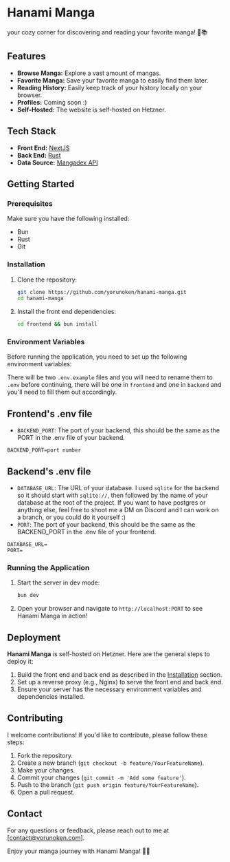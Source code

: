 # Hanami Manga

your cozy corner for discovering and reading your favorite manga! 🌸📚

## Features

- **Browse Manga:** Explore a vast amount of mangas.
- **Favorite Manga:** Save your favorite manga to easily find them later.
- **Reading History:** Easily keep track of your history locally on your browser.
- **Profiles:** Coming soon :)
- **Self-Hosted:** The website is self-hosted on Hetzner.

## Tech Stack

- **Front End:** [NextJS](https://nextjs.org/)
- **Back End:** [Rust](https://www.rust-lang.org/)
- **Data Source:** [Mangadex API](https://api.mangadex.org)

## Getting Started

### Prerequisites

Make sure you have the following installed:

- Bun
- Rust
- Git

### Installation

1. Clone the repository:

   ```bash
   git clone https://github.com/yorunoken/hanami-manga.git
   cd hanami-manga
   ```

2. Install the front end dependencies:

   ```bash
   cd frontend && bun install
   ```

### Environment Variables

Before running the application, you need to set up the following environment variables:

There will be two `.env.example` files and you will need to rename them to `.env` before continuing, there will be one in `frontend` and one in `backend` and you'll need to fill them out accordingly.

## Frontend's .env file

- `BACKEND_PORT`: The port of your backend, this should be the same as the PORT in the .env file of your backend.

```env
BACKEND_PORT=port number
```

## Backend's .env file

- `DATABASE_URL`: The URL of your database. I used `sqlite` for the backend so it should start with `sqlite://`, then followed by the name of your database at the root of the project. If you want to have postgres or anything else, feel free to shoot me a DM on Discord and I can work on a branch, or you could do it yourself :)
- `PORT`: The port of your backend, this should be the same as the BACKEND_PORT in the .env file of your frontend.


```env
DATABASE_URL=
PORT=
```

### Running the Application

1. Start the server in dev mode:

   ```bash
   bun dev
   ```

2. Open your browser and navigate to `http://localhost:PORT` to see Hanami Manga in action!

## Deployment

**Hanami Manga** is self-hosted on Hetzner. Here are the general steps to deploy it:

1. Build the front end and back end as described in the [Installation](#installation) section.
2. Set up a reverse proxy (e.g., Nginx) to serve the front end and back end.
3. Ensure your server has the necessary environment variables and dependencies installed.

## Contributing

I welcome contributions! If you'd like to contribute, please follow these steps:

1. Fork the repository.
2. Create a new branch (`git checkout -b feature/YourFeatureName`).
3. Make your changes.
4. Commit your changes (`git commit -m 'Add some feature'`).
5. Push to the branch (`git push origin feature/YourFeatureName`).
6. Open a pull request.

## Contact

For any questions or feedback, please reach out to me at [contact@yorunoken.com].

Enjoy your manga journey with Hanami Manga! 🌸💖
